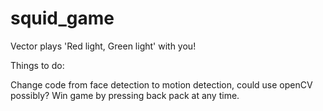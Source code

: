# squid_game
Vector plays 'Red light, Green light' with you!

Things to do:

Change code from face detection to motion detection, could use openCV possibly?
Win game by pressing back pack at any time.
